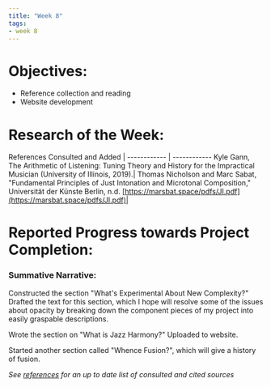 ```yaml
---
title: "Week 8"
tags:
- week 8
---
```


# Objectives: 
- Reference collection and reading
- Website development

# Research of the Week:
References Consulted and Added | 
------------ | ------------
Kyle Gann, The Arithmetic of Listening: Tuning Theory and History for the Impractical Musician (University of Illinois, 2019).|
Thomas Nicholson and Marc Sabat, "Fundamental Principles of Just Intonation and Microtonal Composition," Universität der Künste Berlin, n.d. [https://marsbat.space/pdfs/JI.pdf](https://marsbat.space/pdfs/JI.pdf)|
# Reported Progress towards Project Completion:

### Summative Narrative: 

Constructed the section "What's Experimental About New Complexity?" Drafted the text for this section, which I hope will resolve some of the issues about opacity by breaking down the component pieces of my project into easily graspable descriptions.

Wrote the section on "What is Jazz Harmony?" Uploaded to website.

Started another section called "Whence Fusion?", which will give a history of fusion.

*See [references](/notes/vault/references.md) for an up to date list of consulted and cited sources*